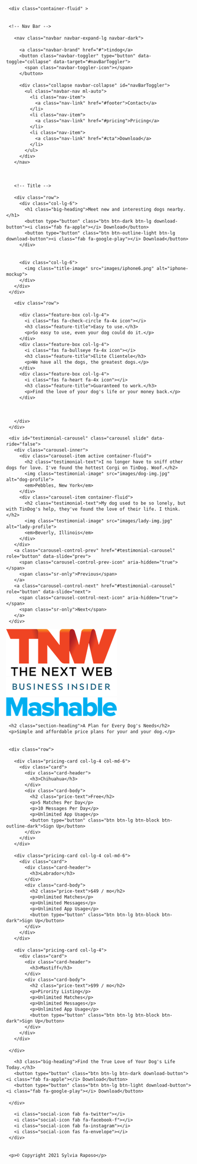  <!DOCTYPE html>
 <html>

 <head>
   <meta charset="utf-8">
   <title>TinDog</title>

   <link rel="preconnect" href="https://fonts.gstatic.com">
   <link href="https://fonts.googleapis.com/css2?family=Montserrat:wght@100;300;400;500;900&family=Ubuntu:wght@300;400;700&display=swap" rel="stylesheet">


   <link rel="stylesheet" href="https://maxcdn.bootstrapcdn.com/bootstrap/4.0.0/css/bootstrap.min.css">
   <link rel="stylesheet" href="css/styles.css">

   <script src="https://kit.fontawesome.com/a763f0788e.js" crossorigin="anonymous"></script>

   <script src="https://code.jquery.com/jquery-3.2.1.slim.min.js" integrity="sha384-KJ3o2DKtIkvYIK3UENzmM7KCkRr/rE9/Qpg6aAZGJwFDMVNA/GpGFF93hXpG5KkN" crossorigin="anonymous"></script>
   <script src="https://cdnjs.cloudflare.com/ajax/libs/popper.js/1.12.9/umd/popper.min.js" integrity="sha384-ApNbgh9B+Y1QKtv3Rn7W3mgPxhU9K/ScQsAP7hUibX39j7fakFPskvXusvfa0b4Q" crossorigin="anonymous"></script>
   <script src="https://maxcdn.bootstrapcdn.com/bootstrap/4.0.0/js/bootstrap.min.js" integrity="sha384-JZR6Spejh4U02d8jOt6vLEHfe/JQGiRRSQQxSfFWpi1MquVdAyjUar5+76PVCmYl" crossorigin="anonymous"></script>
   <!-- try this later - newer bootstrap uncomment the line below and comment out the above 4 lines
  <link href="https://cdn.jsdelivr.net/npm/bootstrap@5.0.0-beta2/dist/css/bootstrap.min.css" rel="stylesheet" integrity="sha384-BmbxuPwQa2lc/FVzBcNJ7UAyJxM6wuqIj61tLrc4wSX0szH/Ev+nYRRuWlolflfl" crossorigin="anonymous">
  <script src="https://cdn.jsdelivr.net/npm/@popperjs/core@2.6.0/dist/umd/popper.min.js" integrity="sha384-KsvD1yqQ1/1+IA7gi3P0tyJcT3vR+NdBTt13hSJ2lnve8agRGXTTyNaBYmCR/Nwi" crossorigin="anonymous"></script>
  <script src="https://cdn.jsdelivr.net/npm/bootstrap@5.0.0-beta2/dist/js/bootstrap.min.js" integrity="sha384-nsg8ua9HAw1y0W1btsyWgBklPnCUAFLuTMS2G72MMONqmOymq585AcH49TLBQObG" crossorigin="anonymous"></script>
-->

 </head>

 <body>

   <section class="colored-section" id="title">

     <div class="container-fluid" >


     <!-- Nav Bar -->

       <nav class="navbar navbar-expand-lg navbar-dark">

         <a class="navbar-brand" href="#">tindog</a>
         <button class="navbar-toggler" type="button" data-toggle="collapse" data-target="#navBarToggler">
           <span class="navbar-toggler-icon"></span>
         </button>

         <div class="collapse navbar-collapse" id="navBarToggler">
           <ul class="navbar-nav ml-auto">
             <li class="nav-item">
               <a class="nav-link" href="#footer">Contact</a>
             </li>
             <li class="nav-item">
               <a class="nav-link" href="#pricing">Pricing</a>
             </li>
             <li class="nav-item">
               <a class="nav-link" href="#cta">Download</a>
             </li>
           </ul>
         </div>
       </nav>



       <!-- Title -->

       <div class="row">
         <div class="col-lg-6">
           <h1 class="big-heading">Meet new and interesting dogs nearby.</h1>
           <button type="button" class="btn btn-dark btn-lg download-button"><i class="fab fa-apple"></i> Download</button>
           <button type="button" class="btn btn-outline-light btn-lg download-button"><i class="fab fa-google-play"></i> Download</button>
         </div>


         <div class="col-lg-6">
           <img class="title-image" src="images/iphone6.png" alt="iphone-mockup">
         </div>
       </div>
     </div>
   </section>


   <!-- Features -->

   <section class="white-section" id="features">
     <div class="container-fluid">

       <div class="row">

         <div class="feature-box col-lg-4">
           <i class="fas fa-check-circle fa-4x icon"></i>
           <h3 class="feature-title">Easy to use.</h3>
           <p>So easy to use, even your dog could do it.</p>
         </div>
         <div class="feature-box col-lg-4">
           <i class="fas fa-bullseye fa-4x icon"></i>
           <h3 class="feature-title">Elite Clientele</h3>
           <p>We have all the dogs, the greatest dogs.</p>
         </div>
         <div class="feature-box col-lg-4">
           <i class="fas fa-heart fa-4x icon"></i>
           <h3 class="feature-title">Guaranteed to work.</h3>
           <p>Find the love of your dog's life or your money back.</p>
         </div>



       </div>
     </div>
   </section>


   <!-- Testimonials -->

   <section class="colored-section" id="testimonials">

     <div id="testimonial-carousel" class="carousel slide" data-ride="false">
       <div class="carousel-inner">
         <div class="carousel-item active container-fluid">
           <h2 class="testimonial-text">I no longer have to sniff other dogs for love. I've found the hottest Corgi on TinDog. Woof.</h2>
           <img class="testimonial-image" src="images/dog-img.jpg" alt="dog-profile">
           <em>Pebbles, New York</em>
         </div>
         <div class="carousel-item container-fluid">
           <h2 class="testimonial-text">My dog used to be so lonely, but with TinDog's help, they've found the love of their life. I think.</h2>
           <img class="testimonial-image" src="images/lady-img.jpg" alt="lady-profile">
           <em>Beverly, Illinois</em>
         </div>
       </div>
       <a class="carousel-control-prev" href="#testimonial-carousel" role="button" data-slide="prev">
         <span class="carousel-control-prev-icon" aria-hidden="true"></span>
         <span class="sr-only">Previous</span>
       </a>
       <a class="carousel-control-next" href="#testimonial-carousel" role="button" data-slide="next">
         <span class="carousel-control-next-icon" aria-hidden="true"></span>
         <span class="sr-only">Next</span>
       </a>
     </div>





   </section>


   <!-- Press -->

   <section class="colored-section" id="press">
     <img class="press-logo" src="images/tnw.png" alt="tnw-logo">
     <img class="press-logo" src="images/bizinsider.png" alt="biz-insider-logo">
     <img class="press-logo" src="images/mashable.png" alt="mashable-logo">

   </section>


   <!-- Pricing -->

   <section class="white-section" id="pricing">

     <h2 class="section-heading">A Plan for Every Dog's Needs</h2>
     <p>Simple and affordable price plans for your and your dog.</p>


     <div class="row">

       <div class="pricing-card col-lg-4 col-md-6">
         <div class="card">
           <div class="card-header">
             <h3>Chihuahua</h3>
           </div>
           <div class="card-body">
             <h2 class="price-text">Free</h2>
             <p>5 Matches Per Day</p>
             <p>10 Messages Per Day</p>
             <p>Unlimited App Usage</p>
             <button type="button" class="btn btn-lg btn-block btn-outline-dark">Sign Up</button>
           </div>
         </div>
       </div>

       <div class="pricing-card col-lg-4 col-md-6">
         <div class="card">
           <div class="card-header">
             <h3>Labrador</h3>
           </div>
           <div class="card-body">
             <h2 class="price-text">$49 / mo</h2>
             <p>Unlimited Matches</p>
             <p>Unlimited Messages</p>
             <p>Unlimited App Usage</p>
             <button type="button" class="btn btn-lg btn-block btn-dark">Sign Up</button>
           </div>
         </div>
       </div>

       <div class="pricing-card col-lg-4">
         <div class="card">
           <div class="card-header">
             <h3>Mastiff</h3>
           </div>
           <div class="card-body">
             <h2 class="price-text">$99 / mo</h2>
             <p>Pirority Listing</p>
             <p>Unlimited Matches</p>
             <p>Unlimited Messages</p>
             <p>Unlimited App Usage</p>
             <button type="button" class="btn btn-lg btn-block btn-dark">Sign Up</button>
           </div>
         </div>
       </div>

     </div>
   </section>



   <!-- Call to Action -->

   <section class="colored-section" id="cta">
     <div class="container-fluid">

       <h3 class="big-heading">Find the True Love of Your Dog's Life Today.</h3>
       <button type="button" class="btn btn-lg btn-dark download-button"> <i class="fab fa-apple"></i> Download</button>
       <button type="button" class="btn btn-lg btn-light download-button"><i class="fab fa-google-play"></i> Download</button>

     </div>
   </section>


   <!-- Footer -->

   <footer class="white-section" id="footer">
     <div class="container-fluid">

       <i class="social-icon fab fa-twitter"></i>
       <i class="social-icon fab fa-facebook-f"></i>
       <i class="social-icon fab fa-instagram"></i>
       <i class="social-icon fas fa-envelope"></i>
     </div>


     <p>© Copyright 2021 Sylvia Raposo</p>

   </footer>


 </body>

 </html>
